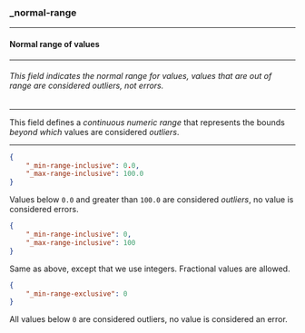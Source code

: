 ### _normal-range

------

#### Normal range of values

------

###### This field indicates the normal range for values, values that are out of range are considered outliers, not errors.

------

This field defines a *continuous numeric range* that represents the bounds *beyond which* values are considered *outliers*.

------

```json
{
	"_min-range-inclusive": 0.0,
	"_max-range-inclusive": 100.0
}
```

Values below `0.0` and greater than `100.0` are considered *outliers*, no value is considered errors.

```json
{
	"_min-range-inclusive": 0,
	"_max-range-inclusive": 100
}
```

Same as above, except that we use integers. Fractional values are allowed.

```json
{
	"_min-range-exclusive": 0
}
```

All values below `0` are considered outliers, no value is considered an error.
